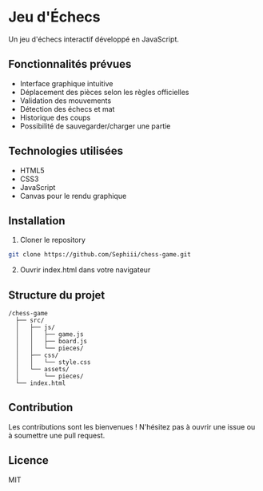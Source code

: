 # Jeu d'Échecs

Un jeu d'échecs interactif développé en JavaScript.

## Fonctionnalités prévues

- Interface graphique intuitive
- Déplacement des pièces selon les règles officielles
- Validation des mouvements
- Détection des échecs et mat
- Historique des coups
- Possibilité de sauvegarder/charger une partie

## Technologies utilisées

- HTML5
- CSS3
- JavaScript
- Canvas pour le rendu graphique

## Installation

1. Cloner le repository
```bash
git clone https://github.com/Sephiii/chess-game.git
```

2. Ouvrir index.html dans votre navigateur

## Structure du projet

```
/chess-game
  ├── src/
  │   ├── js/
  │   │   ├── game.js
  │   │   ├── board.js
  │   │   └── pieces/
  │   ├── css/
  │   │   └── style.css
  │   └── assets/
  │       └── pieces/
  └── index.html
```

## Contribution

Les contributions sont les bienvenues ! N'hésitez pas à ouvrir une issue ou à soumettre une pull request.

## Licence

MIT
